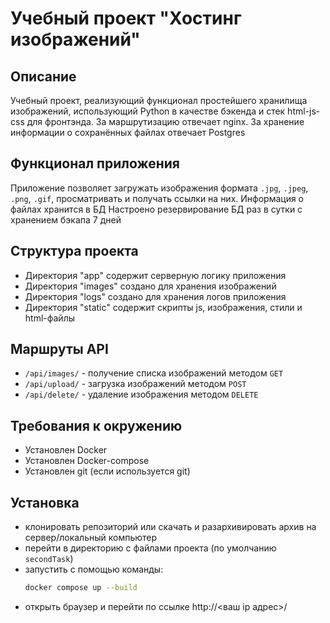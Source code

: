 # Учебный проект "Хостинг изображений"

## Описание
Учебный проект, реализующий функционал простейшего хранилища изображений, использующий Python в качестве бэкенда и стек html-js-css для фронтэнда. 
За маршрутизацию отвечает nginx.
За хранение информации о сохранённых файлах отвечает Postgres

## Функционал приложения
Приложение позволяет загружать изображения формата `.jpg`, `.jpeg`, `.png`, `.gif`, просматривать и получать ссылки на них.
Информация о файлах хранится в БД
Настроено резервирование БД раз в сутки с хранением бэкапа 7 дней

## Структура проекта
- Директория "app" содержит серверную логику приложения
- Директория "images" создано для хранения изображений 
- Директория "logs" создано для хранения логов приложения 
- Директория "static" содержит скрипты js, изображения, стили и html-файлы

## Маршруты API
- `/api/images/` - получение списка изображений методом `GET`
- `/api/upload/` - загрузка изображений методом `POST`
- `/api/delete/` - удаление изображения методом `DELETE`

## Требования к окружению
- Установлен Docker 
- Установлен Docker-compose 
- Установлен git (если используется git)

## Установка
- клонировать репозиторий или скачать и разархивировать архив на сервер/локальный компьютер
- перейти в директорию с файлами проекта (по умолчанию `secondTask`)
- запустить с помощью команды:
  ```bash
  docker compose up --build
  ```
- открыть браузер и перейти по ссылке http://<ваш ip адрес>/

